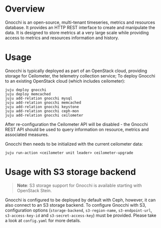 # Overview

Gnocchi is an open-source, multi-tenant timeseries, metrics and resources
database. It provides an HTTP REST interface to create and manipulate the
data. It is designed to store metrics at a very large scale while providing
access to metrics and resources information and history.

# Usage

Gnocchi is typically deployed as part of an OpenStack cloud, providing storage
for Ceilometer, the telemetry collection service; To deploy Gnocchi to an
existing OpenStack cloud (which includes ceilometer):

    juju deploy gnocchi
    juju deploy memcached
    juju add-relation gnocchi mysql
    juju add-relation gnocchi memcached
    juju add-relation gnocchi keystone
    juju add-relation gnocchi ceph-mon
    juju add-relation gnocchi ceilometer

After re-configuration the Ceilometer API will be disabled - the Gnocchi REST
API should be used to query information on resource, metrics and associated
measures.

Gnocchi then needs to be initialized with the current ceilometer data:

    juju run-action <ceilometer unit leader> ceilometer-upgrade

# Usage with S3 storage backend

> **Note**: S3 storage support for Gnocchi is available starting with OpenStack
  Stein.

Gnocchi is configured to be deployed by default with Ceph, however,
it can also connect to an S3 storage backend. To configure Gnocchi with S3,
configuration options (`storage-backend`, `s3-region-name`, `s3-endpoint-url`,
`s3-access-key-id` and `s3-secret-access-key`) must be provided.
Please take a look at `config.yaml` for more details.